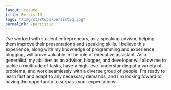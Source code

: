 ```yaml
---
layout: resume
title: PersistIQ
logo: "/img/startups/persistiq.jpg"
permalink: /persistiq
---
```


 I've worked with student entrepreneurs, as a speaking advisor, helping them improve their presentations and speaking skills. I believe this experience, along with my knowledge of programming and experience blogging, will prove valuable in the role of executive assistant. As a generalist, my abilities as an advisor, blogger, and developer will allow me to tackle a multitude of tasks, have a high-level understanding of a variety of problems, and work seamlessly with a diverse group of people. I'm ready to learn fast and adapt to any necessary demands, and I'm looking foward to having the opportunity to surpass your expectations.  
             